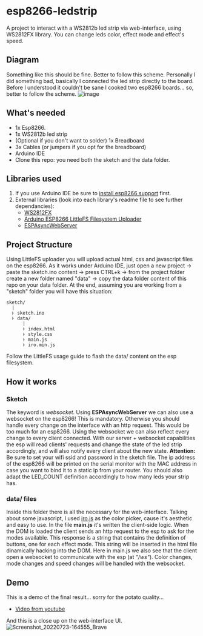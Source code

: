 # esp8266-ledstrip
A project to interact with a WS2812b led strip via web-interface, using WS2812FX library. You can change leds color, effect mode and effect's speed.

## Diagram
Something like this should be fine. Better to follow this scheme. Personally I did something bad, basically I connected the led strip directly to the board. Before I understood it couldn't be sane I cooked two esp8266 boards... so, better to follow the scheme.
![image](https://user-images.githubusercontent.com/88981092/180605580-85468224-4cd8-482d-a53f-a9edce21295e.png)

## What's needed
- 1x Esp8266.
- 1x WS2812b led strip
- (Optional if you don't want to solder) 1x Breadboard
- 3x Cables (or jumpers if you opt for the breadboard)
- Arduino IDE
- Clone this repo: you need both the sketch and the data folder.

## Libraries used
1. If you use Arduino IDE be sure to [install esp8266 support](https://randomnerdtutorials.com/installing-the-esp32-board-in-arduino-ide-windows-instructions/) first.
2. External libraries (look into each library's readme file to see further dependancies):
    - [WS2812FX](https://github.com/kitesurfer1404/WS2812FX)
    - [Arduino ESP8266 LittleFS Filesystem Uploader](https://github.com/earlephilhower/arduino-esp8266littlefs-plugin)
    - [ESPAsyncWebServer](https://github.com/me-no-dev/ESPAsyncWebServer)

## Project Structure
Using LittleFS uploader you will upload actual html, css and javascript files on the esp8266. As it works under Arduino IDE, just open a new project -> paste the sketch.ino content -> press CTRL+k -> from the project folder create a new folder named "data" -> copy the data folder content of this repo on your data folder. At the end, assuming you are working from a "sketch" folder you will have this situation:
```
sketch/
  |
  ꜔ sketch.ino
  ꜔ data/
      |
      ꜔ index.html
      ꜔ style.css
      ꜔ main.js
      ꜔ iro.min.js
```
Follow the LittleFS usage guide to flash the data/ content on the esp filesystem.

## How it works
### Sketch
The keyword is _websocket_. Using **ESPAsyncWebServer** we can also use a websocket on the esp8266! This is mandatory. Otherwise you should handle every change on the interface with an http request. This would be too much for an esp8266. Using the websocket we can also reflect every change to every client connected. With our server + websocket capabilities the esp will read clients' requests and change the state of the led strip accordingly, and will also notify every client about the new state.
**Attention:** Be sure to set your wifi ssid and password in the sketch file. The ip address of the esp8266 will be printed on the serial monitor with the MAC address in case you want to bind it to a static ip from your router. You should also adapt the LED_COUNT definition accordingly to how many leds your strip has. 
### data/ files
Inside this folder there is all the necessary for the web-interface. Talking about some javascript, I used [iro.js](https://iro.js.org/) as the color picker, cause it's aesthetic and easy to use. In the file **main.js** it's written the client-side logic. When the DOM is loaded the client sends an http request to the esp to ask for the modes available. This response is a string that contains the definition of buttons, one for each effect mode. This string will be inserted in the html file dinamically hacking into the DOM. Here in main.js we also see that the client open a websocket to communicate with the esp (at _"/ws"_). Color changes, mode changes and speed changes will be handled with the websocket.

## Demo
This is a demo of the final result... sorry for the potato quality...
- [Video from youtube](https://youtu.be/jmez4LsH3O4)

And this is a close up on the web-interface UI.
![Screenshot_20220723-164555_Brave](https://user-images.githubusercontent.com/88981092/180610405-eac1e59e-93a1-4852-9e0d-4cf3cfe4ef92.jpg)
